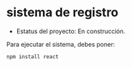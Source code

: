 <h1> sistema de registro </h1> 

- Estatus del proyecto: En construcción. 

Para ejecutar el sistema, debes poner: 

```npm install react ``` 
